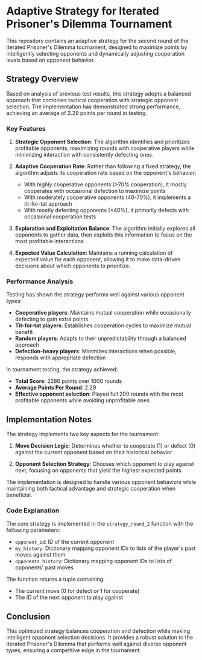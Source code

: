 # Adaptive Strategy for Iterated Prisoner's Dilemma Tournament

This repository contains an adaptive strategy for the second round of the Iterated Prisoner's Dilemma tournament, designed to maximize points by intelligently selecting opponents and dynamically adjusting cooperation levels based on opponent behavior.

## Strategy Overview

Based on analysis of previous test results, this strategy adopts a balanced approach that combines tactical cooperation with strategic opponent selection. The implementation has demonstrated strong performance, achieving an average of 2.29 points per round in testing.

### Key Features

1. **Strategic Opponent Selection**: The algorithm identifies and prioritizes profitable opponents, maximizing rounds with cooperative players while minimizing interaction with consistently defecting ones.

2. **Adaptive Cooperation Rate**: Rather than following a fixed strategy, the algorithm adjusts its cooperation rate based on the opponent's behavior:
   - With highly cooperative opponents (>70% cooperation), it mostly cooperates with occasional defection to maximize points
   - With moderately cooperative opponents (40-70%), it implements a tit-for-tat approach
   - With mostly defecting opponents (<40%), it primarily defects with occasional cooperation tests

3. **Exploration and Exploitation Balance**: The algorithm initially explores all opponents to gather data, then exploits this information to focus on the most profitable interactions.

4. **Expected Value Calculation**: Maintains a running calculation of expected value for each opponent, allowing it to make data-driven decisions about which opponents to prioritize.

### Performance Analysis

Testing has shown the strategy performs well against various opponent types:

- **Cooperative players**: Maintains mutual cooperation while occasionally defecting to gain extra points
- **Tit-for-tat players**: Establishes cooperation cycles to maximize mutual benefit
- **Random players**: Adapts to their unpredictability through a balanced approach
- **Defection-heavy players**: Minimizes interactions when possible, responds with appropriate defection

In tournament testing, the strategy achieved:
- **Total Score**: 2286 points over 1000 rounds
- **Average Points Per Round**: 2.29
- **Effective opponent selection**: Played full 200 rounds with the most profitable opponents while avoiding unprofitable ones

## Implementation Notes

The strategy implements two key aspects for the tournament:

1. **Move Decision Logic**: Determines whether to cooperate (1) or defect (0) against the current opponent based on their historical behavior

2. **Opponent Selection Strategy**: Chooses which opponent to play against next, focusing on opponents that yield the highest expected points

The implementation is designed to handle various opponent behaviors while maintaining both tactical advantage and strategic cooperation when beneficial.

### Code Explanation

The core strategy is implemented in the `strategy_round_2` function with the following parameters:
- `opponent_id`: ID of the current opponent
- `my_history`: Dictionary mapping opponent IDs to lists of the player's past moves against them
- `opponents_history`: Dictionary mapping opponent IDs to lists of opponents' past moves

The function returns a tuple containing:
- The current move (0 for defect or 1 for cooperate)
- The ID of the next opponent to play against

## Conclusion

This optimized strategy balances cooperation and defection while making intelligent opponent selection decisions. It provides a robust solution to the Iterated Prisoner's Dilemma that performs well against diverse opponent types, ensuring a competitive edge in the tournament.